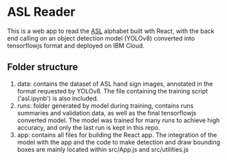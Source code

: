 # ASL Reader

This is a web app to read the [ASL](https://en.wikipedia.org/wiki/American_Sign_Language) alphabet built wth React, with the back end calling on an object detection model (YOLOv8) converted into tensorflowjs format and deployed on IBM Cloud.

## Folder structure

1.  data: contains the dataset of ASL hand sign images, annotated in the format requested by YOLOv8. The file containing the training script ('asl.ipynb') is also included.
2.  runs: folder generated by model during training, contains runs summaries and validation data, as well as the final tensorflowjs converted model. The model was trained for many runs to achieve high accuracy, and only the last run is kept in this repo.
3.  app: contains all files for building the React app. The integration of the model with the app and the code to make detection and draw bounding boxes are mainly located within src/App.js and src/utilities.js
